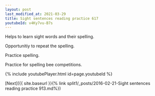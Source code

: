 ```yaml
---
layout: post
last_modified_at: 2021-03-29
title: Sight sentences reading practice 617
youtubeId: v4Ky7vu-B7s
---
```

 
 
Helps to learn sight words and their spelling.

Opportunitiy to repeat the spelling. 

Practice spelling. 
 
Practice for spelling bee competitions. 
 
{% include youtubePlayer.html id=page.youtubeId %}
 
 

[Next]({{ site.baseurl }}{% link  split1/_posts/2016-02-21-Sight sentences reading practice 913.md%})
 
